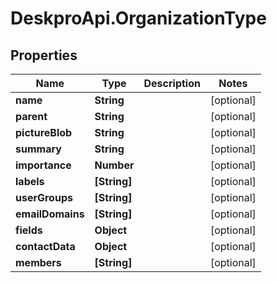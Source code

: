 # DeskproApi.OrganizationType

## Properties
Name | Type | Description | Notes
------------ | ------------- | ------------- | -------------
**name** | **String** |  | [optional] 
**parent** | **String** |  | [optional] 
**pictureBlob** | **String** |  | [optional] 
**summary** | **String** |  | [optional] 
**importance** | **Number** |  | [optional] 
**labels** | **[String]** |  | [optional] 
**userGroups** | **[String]** |  | [optional] 
**emailDomains** | **[String]** |  | [optional] 
**fields** | **Object** |  | [optional] 
**contactData** | **Object** |  | [optional] 
**members** | **[String]** |  | [optional] 


